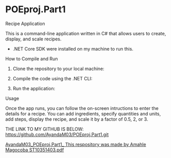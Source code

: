 # POEproj.Part1

Recipe Application

This is a command-line application written in C# that allows users to create, display, and scale recipes.

- .NET Core SDK were installed on my machine to run this.

How to Compile and Run

1. Clone the repository to your local machine:

2. Compile the code using the .NET CLI:

3. Run the application:

Usage

Once the app runs, you can follow the on-screen intructions to enter the details for a recipe. You can add ingredients, specify quantities and units, add steps, display the recipe, and scale it by a factor of 0.5, 2, or 3. 

THE LINK TO MY GITHUB IS BELOW:
https://github.com/AyandaM03/POEproj.Part1.git


[AyandaM03_POEproj.Part1_ This respository was made by Amahle Magocoba ST10351403.pdf](https://github.com/AyandaM03/POEproj.Part1/files/14962395/AyandaM03_POEproj.Part1_.This.respository.was.made.by.Amahle.Magocoba.ST10351403.pdf)
